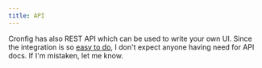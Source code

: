```yaml
---
title: API
---
```


Cronfig has also REST API which can be used to write your own UI. Since the integration is so [easy to do](/advanced/integrate-cronfig), I don't expect anyone having need for API docs. If I'm mistaken, let me know.
